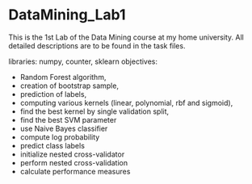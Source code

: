 # DataMining_Lab1
This is the 1st Lab of the Data Mining course at my home university.
All detailed descriptions are to be found in the task files.

libraries: numpy, counter, sklearn
objectives: 
- Random Forest algorithm, 
- creation of bootstrap sample, 
- prediction of labels, 
- computing various kernels (linear, polynomial, rbf and sigmoid), 
- find the best kernel by single validation split, 
- find the best SVM parameter
- use Naive Bayes classifier
- compute log probability
- predict class labels
- initialize nested cross-validator
- perform nested cross-validation
- calculate performance measures
